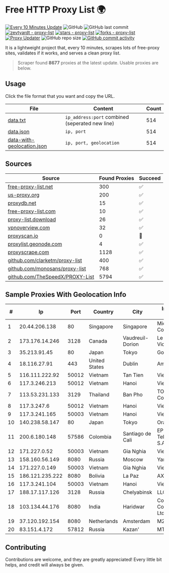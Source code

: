 
# Free HTTP Proxy List 🌍

[![Every 10 Minutes Update](https://github.com/mertguvencli/http-proxy-list/actions/workflows/main.yml/badge.svg?branch=main)](https://github.com/mertguvencli/http-proxy-list/actions/workflows/main.yml)
![GitHub](https://img.shields.io/github/license/mertguvencli/http-proxy-list)
![GitHub last commit](https://img.shields.io/github/last-commit/mertguvencli/http-proxy-list)
[![zevtyardt - proxy-list](https://img.shields.io/static/v1?label=zevtyardt&message=proxy-list&color=blue&logo=github)](https://github.com/zevtyardt/proxy-list "Go to GitHub repo")
[![stars - proxy-list](https://img.shields.io/github/stars/zevtyardt/proxy-list?style=social)](https://github.com/zevtyardt/proxy-list)
[![forks - proxy-list](https://img.shields.io/github/forks/zevtyardt/proxy-list?style=social)](https://github.com/zevtyardt/proxy-list)
[![Proxy Updater](https://github.com/zevtyardt/proxy-list/workflows/Proxy%20Updater/badge.svg)](https://github.com/zevtyardt/proxy-list/actions?query=workflow:"Proxy+Updater")
![GitHub repo size](https://img.shields.io/github/repo-size/zevtyardt/proxy-list)
[![GitHub commit activity](https://img.shields.io/github/commit-activity/m/zevtyardt/proxy-list?logo=commits)](https://github.com/zevtyardt/proxy-list/commits/main)

It is a lightweight project that, every 10 minutes, scrapes lots of free-proxy sites, validates if it works, and serves a clean proxy list.

> Scraper found **8677** proxies at the latest update. Usable proxies are below.

## Usage

Click the file format that you want and copy the URL.

|File|Content|Count|
|----|-------|-----|
|[data.txt](https://raw.githubusercontent.com/mertguvencli/http-proxy-list/main/proxy-list/data.txt)|`ip_address:port` combined (seperated new line)|514|
|[data.json](https://raw.githubusercontent.com/mertguvencli/http-proxy-list/main/proxy-list/data.json)|`ip, port`|514|
|[data-with-geolocation.json](https://raw.githubusercontent.com/mertguvencli/http-proxy-list/main/proxy-list/data-with-geolocation.json)|`ip, port, geolocation`|514|

## Sources

|Source|Found Proxies|Succeed|
|------|-------------|-------|
|[free-proxy-list.net](https://free-proxy-list.net)|300|✅|
|[us-proxy.org](https://www.us-proxy.org)|200|✅|
|[proxydb.net](http://proxydb.net)|15|✅|
|[free-proxy-list.com](https://free-proxy-list.com/?page=&port=&type%5B%5D=http&type%5B%5D=https&up_time=0&search=Search)|10|✅|
|[proxy-list.download](https://www.proxy-list.download/HTTP)|26|✅|
|[vpnoverview.com](https://vpnoverview.com/privacy/anonymous-browsing/free-proxy-servers)|32|✅|
|[proxyscan.io](https://www.proxyscan.io)|0|🚫|
|[proxylist.geonode.com](https://proxylist.geonode.com/api/proxy-list?limit=300&page=1&sort_by=lastChecked&sort_type=desc&protocols=http,https)|4|✅|
|[proxyscrape.com](https://api.proxyscrape.com/v2/?request=displayproxies&protocol=http&timeout=10000&country=all&ssl=all&anonymity=all)|1128|✅|
|[github.com/clarketm/proxy-list](https://raw.githubusercontent.com/clarketm/proxy-list/master/proxy-list-raw.txt)|400|✅|
|[github.com/monosans/proxy-list](https://raw.githubusercontent.com/monosans/proxy-list/main/proxies/http.txt)|768|✅|
|[github.com/TheSpeedX/PROXY-List](https://raw.githubusercontent.com/TheSpeedX/PROXY-List/master/http.txt)|5794|✅|


## Sample Proxies With Geolocation Info

|#|Ip|Port|Country|City|Internet Service Provider|
|-|--|----|-------|----|-------------------------|
|1|20.44.206.138|80|Singapore|Singapore|Microsoft Corporation|
|2|173.176.14.246|3128|Canada|Vaudreuil-Dorion|Le Groupe Videotron Ltee|
|3|35.213.91.45|80|Japan|Tokyo|Google LLC|
|4|18.116.27.91|443|United States|Dublin|Amazon.com, Inc.|
|5|116.111.222.92|50012|Vietnam|Tan Tien|Viettel Corporation|
|6|117.3.246.213|50012|Vietnam|Hanoi|Viettel Corporation|
|7|113.53.231.133|3129|Thailand|Ban Pho|TOT Public Company Limited|
|8|117.3.247.6|50012|Vietnam|Hanoi|Viettel Corporation|
|9|117.3.241.165|50003|Vietnam|Hanoi|Viettel Corporation|
|10|140.238.58.147|80|Japan|Tokyo|Oracle Corporation|
|11|200.6.180.148|57586|Colombia|Santiago de Cali|EPM Telecomunicaciones S.A. E.S.P.|
|12|171.227.0.52|50003|Vietnam|Gia Nghia|Viettel Corporation|
|13|158.160.56.149|8080|Russia|Moscow|Yandex.Cloud LLC|
|14|171.227.0.149|50003|Vietnam|Gia Nghia|Viettel Corporation|
|15|186.121.235.222|8080|Bolivia|La Paz|AXS Bolivia S. A.|
|16|117.3.241.104|50003|Vietnam|Hanoi|Viettel Corporation|
|17|188.17.117.126|3128|Russia|Chelyabinsk|LLC "KomTehCentr"|
|18|103.134.44.176|8080|India|Haridwar|Countrylink Communiction Pvt Ltd|
|19|37.120.192.154|8080|Netherlands|Amsterdam|M247 Europe SRL|
|20|83.151.4.172|57812|Russia|Kazan'|MTS PJSC|



## Contributing

Contributions are welcome, and they are greatly appreciated! Every
little bit helps, and credit will always be given.

